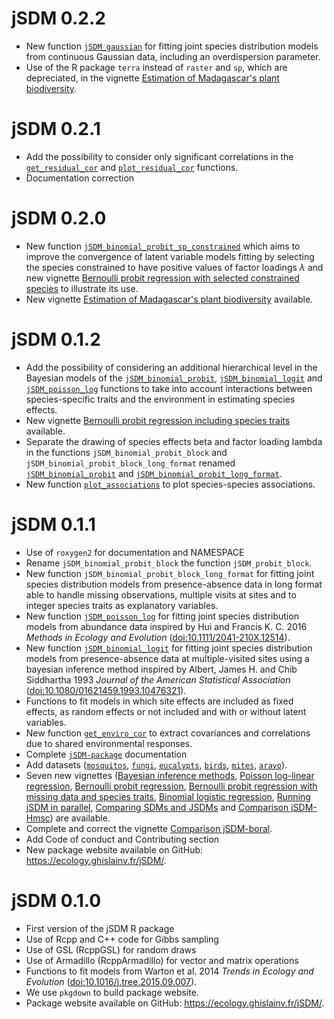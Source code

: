 # jSDM 0.2.2
* New function [`jSDM_gaussian`](https://ecology.ghislainv.fr/jSDM/reference/jSDM_gaussian.html) for fitting joint species distribution models from continuous Gaussian data, including an overdispersion parameter.
* Use of the R package `terra` instead of `raster` and `sp`, which are depreciated, in the vignette [Estimation of Madagascar's plant biodiversity](https://ecology.ghislainv.fr/jSDM/articles/Madagascar.html). 

# jSDM 0.2.1
* Add the possibility to consider only significant correlations in the [`get_residual_cor`](https://ecology.ghislainv.fr/jSDM/reference/get_residual_cor.html) and [`plot_residual_cor`](https://ecology.ghislainv.fr/jSDM/reference/plot_residual_cor.html) functions. 
* Documentation correction

# jSDM 0.2.0
* New function [`jSDM_binomial_probit_sp_constrained`](https://ecology.ghislainv.fr/jSDM/reference/jSDM_binomial_probit_sp_constrained.html) which aims to improve the convergence of latent variable models fitting by selecting the species constrained to have positive values of factor loadings $\lambda$ and new vignette [Bernoulli probit regression with selected constrained species](https://ecology.ghislainv.fr/jSDM/articles/jSDM_binomial_probit_sp_constrained.html) to illustrate its use. 
* New vignette [Estimation of Madagascar's plant biodiversity](https://ecology.ghislainv.fr/jSDM/articles/Madagascar.html) available. 

# jSDM 0.1.2

* Add the possibility of considering an additional hierarchical level in the Bayesian models of the [`jSDM_binomial_probit`](https://ecology.ghislainv.fr/jSDM/reference/jSDM_binomial_probit.html), [`jSDM_binomial_logit`](https://ecology.ghislainv.fr/jSDM/reference/jSDM_binomial_logit.html) and [`jSDM_poisson_log`](https://ecology.ghislainv.fr/jSDM/reference/jSDM_poisson_log.html) functions to take into account interactions between species-specific traits and the environment in estimating species effects.
* New vignette [Bernoulli probit regression including species traits](https://ecology.ghislainv.fr/jSDM/articles/jSDM_with_traits.html) available.
* Separate the drawing of species effects beta and factor loading lambda in the functions `jSDM_binomial_probit_block` and `jSDM_binomial_probit_block_long_format` renamed [`jSDM_binomial_probit`](https://ecology.ghislainv.fr/jSDM/reference/jSDM_binomial_probit.html) and [`jSDM_binomial_probit_long_format`](https://ecology.ghislainv.fr/jSDM/reference/jSDM_binomial_probit_long_format.html).
* New function [`plot_associations`](https://ecology.ghislainv.fr/jSDM/reference/plot_associations.html) to plot species-species associations.

# jSDM 0.1.1
* Use of `roxygen2` for documentation and NAMESPACE 
* Rename  `jSDM_binomial_probit_block` the function `jSDM_probit_block`.
* New function `jSDM_binomial_probit_block_long_format` for fitting joint species distribution models from presence-absence data in long format able to handle missing observations, multiple visits at sites and to integer species traits as explanatory variables.  
* New function [`jSDM_poisson_log`](https://ecology.ghislainv.fr/jSDM/reference/jSDM_poisson_log.html) for fitting joint species distribution models from abundance data inspired by Hui and Francis K. C. 2016 _Methods in Ecology and Evolution_ ([doi:10.1111/2041-210X.12514](https://doi.org/10.1111/2041-210X.12514)).
* New function [`jSDM_binomial_logit`](https://ecology.ghislainv.fr/jSDM/reference/jSDM_binomial_logit.html) for fitting joint species distribution models from presence-absence data at multiple-visited sites using a bayesian inference method inspired by Albert, James H. and Chib Siddhartha 1993 _Journal of the American Statistical Association_ ([doi:10.1080/01621459.1993.10476321](https://doi.org/10.1080/01621459.1993.10476321)).
* Functions to fit models in which site effects are included as fixed effects, as random effects or not included and with or without latent variables.
* New function [`get_enviro_cor`](https://ecology.ghislainv.fr/jSDM/reference/get_enviro_cor.html) to extract covariances and correlations due to shared environmental responses. 
* Complete [`jSDM-package`](https://ecology.ghislainv.fr/jSDM/reference/jSDM-package.html) documentation 
* Add datasets ([`mosquitos`](https://ecology.ghislainv.fr/jSDM/reference/mosquitos.html), [`fungi`](https://ecology.ghislainv.fr/jSDM/reference/fungi.html), [`eucalypts`](https://ecology.ghislainv.fr/jSDM/reference/eucalypts.html), [`birds`](https://ecology.ghislainv.fr/jSDM/reference/birds.html), [`mites`](https://ecology.ghislainv.fr/jSDM/reference/mites.html), [`aravo`](https://ecology.ghislainv.fr/jSDM/reference/aravo.html)). 
* Seven new vignettes ([Bayesian inference methods](https://ecology.ghislainv.fr/jSDM/articles/proof.html), [Poisson log-linear regression](https://ecology.ghislainv.fr/jSDM/articles/jSDM_poisson_log.html), [Bernoulli probit regression](https://ecology.ghislainv.fr/jSDM/articles/jSDM_binomial_probit.html), [Bernoulli probit regression with missing data and species traits](https://ecology.ghislainv.fr/jSDM/articles/jSDM_binomial_probit_long_format.html), [Binomial logistic regression](https://ecology.ghislainv.fr/jSDM/articles/jSDM_binomial_logit.html), [Running jSDM in parallel](https://ecology.ghislainv.fr/jSDM/articles/jSDM_in_parallel.html), [Comparing SDMs and JSDMs](https://ecology.ghislainv.fr/jSDM/articles/SDM_JSDM.html) and [Comparison jSDM-Hmsc](https://ecology.ghislainv.fr/jSDM/articles/jSDM_Hmsc.html)) are available.
* Complete and correct the vignette [Comparison jSDM-boral](https://ecology.ghislainv.fr/jSDM/articles/jSDM_boral.html). 
* Add Code of conduct and Contributing section  
* New package website available on GitHub: <https://ecology.ghislainv.fr/jSDM/>.

# jSDM 0.1.0

* First version of the jSDM R package
* Use of Rcpp and C++ code for Gibbs sampling
* Use of GSL (RcppGSL) for random draws
* Use of Armadillo (RcppArmadillo) for vector and matrix operations
* Functions to fit models from Warton et al. 2014 _Trends in Ecology and Evolution_ ([doi:10.1016/j.tree.2015.09.007](https://doi.org/10.1016/j.tree.2015.09.007)).
* We use `pkgdown` to build package website.
* Package website available on GitHub: <https://ecology.ghislainv.fr/jSDM/>.
